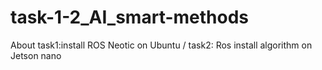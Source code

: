 # task-1-2_AI_smart-methods
About task1:install ROS Neotic on Ubuntu / task2: Ros install algorithm on Jetson nano
